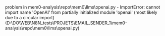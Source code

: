problem in mem0-analysis\repo\mem0\llms\openai.py - ImportError: cannot import name 'OpenAI' from partially initialized module 'openai' (most likely due to a circular import) (D:\DO\WEB\N8N_tests\PROJETS\EMAIL_SENDER_1\mem0-analysis\repo\mem0\llms\openai.py)
